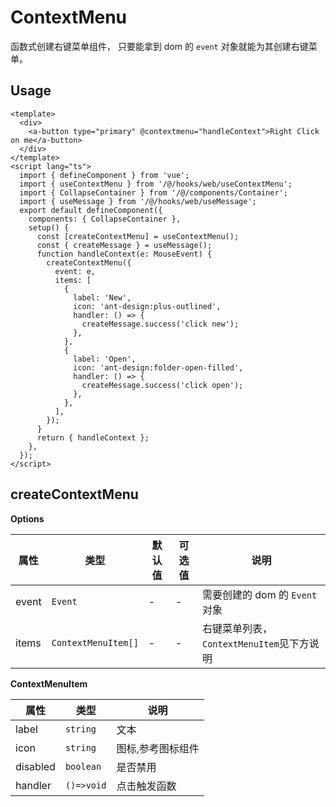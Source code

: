 # ContextMenu

函数式创建右键菜单组件， 只要能拿到 dom 的 `event` 对象就能为其创建右键菜单。

## Usage

```vue
<template>
  <div>
    <a-button type="primary" @contextmenu="handleContext">Right Click on me</a-button>
  </div>
</template>
<script lang="ts">
  import { defineComponent } from 'vue';
  import { useContextMenu } from '/@/hooks/web/useContextMenu';
  import { CollapseContainer } from '/@/components/Container';
  import { useMessage } from '/@/hooks/web/useMessage';
  export default defineComponent({
    components: { CollapseContainer },
    setup() {
      const [createContextMenu] = useContextMenu();
      const { createMessage } = useMessage();
      function handleContext(e: MouseEvent) {
        createContextMenu({
          event: e,
          items: [
            {
              label: 'New',
              icon: 'ant-design:plus-outlined',
              handler: () => {
                createMessage.success('click new');
              },
            },
            {
              label: 'Open',
              icon: 'ant-design:folder-open-filled',
              handler: () => {
                createMessage.success('click open');
              },
            },
          ],
        });
      }
      return { handleContext };
    },
  });
</script>
```

## createContextMenu

**Options**

| 属性  | 类型                | 默认值 | 可选值 | 说明                                      |
| ----- | ------------------- | ------ | ------ | ----------------------------------------- |
| event | `Event`             | -      | -      | 需要创建的 dom 的 `Event` 对象            |
| items | `ContextMenuItem[]` | -      | -      | 右键菜单列表，`ContextMenuItem`见下方说明 |

**ContextMenuItem**

| 属性     | 类型       | 说明              |
| -------- | ---------- | ----------------- |
| label    | `string`   | 文本              |
| icon     | `string`   | 图标,参考图标组件 |
| disabled | `boolean`  | 是否禁用          |
| handler  | `()=>void` | 点击触发函数      |
